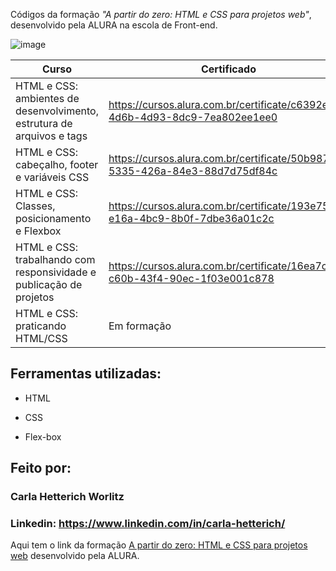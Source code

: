 Códigos da formação *"A partir do zero: HTML e CSS para projetos web"*,  desenvolvido pela ALURA na escola de Front-end. 

![image](https://github.com/cahetterich/ALURA_HTML-CSS/assets/148469247/330fcb69-1ca5-4076-93d6-e7aa65a5e3f5)


| Curso | Certificado |
| ------ | ------ |
| HTML e CSS: ambientes de desenvolvimento, estrutura de arquivos e tags | https://cursos.alura.com.br/certificate/c6392e37-4d6b-4d93-8dc9-7ea802ee1ee0 |
| HTML e CSS: cabeçalho, footer e variáveis CSS | https://cursos.alura.com.br/certificate/50b98745-5335-426a-84e3-88d7d75df84c |
| HTML e CSS: Classes, posicionamento e Flexbox | https://cursos.alura.com.br/certificate/193e7537-e16a-4bc9-8b0f-7dbe36a01c2c |
| HTML e CSS: trabalhando com responsividade e publicação de projetos | https://cursos.alura.com.br/certificate/16ea7ca0-c60b-43f4-90ec-1f03e001c878 |
| HTML e CSS: praticando HTML/CSS| Em formação |

## Ferramentas utilizadas:

* HTML

* CSS

* Flex-box

## Feito por:

### Carla Hetterich Worlitz

### Linkedin: https://www.linkedin.com/in/carla-hetterich/

Aqui tem o link da formação [A partir do zero: HTML e CSS para projetos web](https://cursos.alura.com.br/formacao-html-css) desenvolvido pela ALURA.
